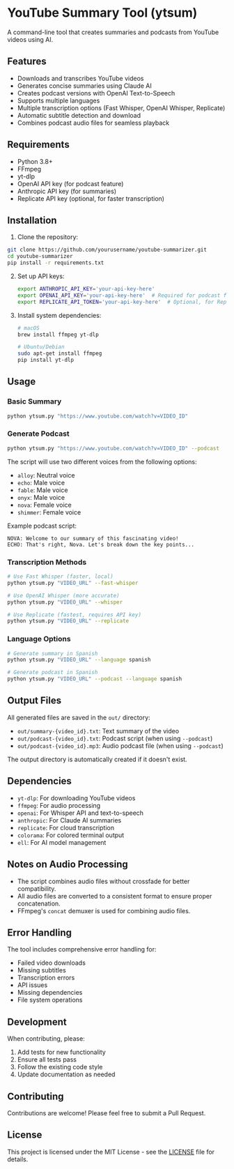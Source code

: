 # YouTube Summary Tool (ytsum)

A command-line tool that creates summaries and podcasts from YouTube videos using AI.

## Features

- Downloads and transcribes YouTube videos
- Generates concise summaries using Claude AI
- Creates podcast versions with OpenAI Text-to-Speech
- Supports multiple languages
- Multiple transcription options (Fast Whisper, OpenAI Whisper, Replicate)
- Automatic subtitle detection and download
- Combines podcast audio files for seamless playback

## Requirements

- Python 3.8+
- FFmpeg
- yt-dlp
- OpenAI API key (for podcast feature)
- Anthropic API key (for summaries)
- Replicate API key (optional, for faster transcription)

## Installation

1. Clone the repository:
```bash
git clone https://github.com/yourusername/youtube-summarizer.git
cd youtube-summarizer
pip install -r requirements.txt
```

2. Set up API keys:
   ```bash
   export ANTHROPIC_API_KEY='your-api-key-here'
   export OPENAI_API_KEY='your-api-key-here'  # Required for podcast feature
   export REPLICATE_API_TOKEN='your-api-key-here'  # Optional, for Replicate
   ```

3. Install system dependencies:
   ```bash
   # macOS
   brew install ffmpeg yt-dlp

   # Ubuntu/Debian
   sudo apt-get install ffmpeg
   pip install yt-dlp
   ```

## Usage

### Basic Summary

```bash
python ytsum.py "https://www.youtube.com/watch?v=VIDEO_ID"
```

### Generate Podcast

```bash
python ytsum.py "https://www.youtube.com/watch?v=VIDEO_ID" --podcast
```

The script will use two different voices from the following options:

- `alloy`: Neutral voice
- `echo`: Male voice
- `fable`: Male voice
- `onyx`: Male voice
- `nova`: Female voice
- `shimmer`: Female voice

Example podcast script:

```
NOVA: Welcome to our summary of this fascinating video!
ECHO: That's right, Nova. Let's break down the key points...
```

### Transcription Methods

```bash
# Use Fast Whisper (faster, local)
python ytsum.py "VIDEO_URL" --fast-whisper

# Use OpenAI Whisper (more accurate)
python ytsum.py "VIDEO_URL" --whisper

# Use Replicate (fastest, requires API key)
python ytsum.py "VIDEO_URL" --replicate
```

### Language Options

```bash
# Generate summary in Spanish
python ytsum.py "VIDEO_URL" --language spanish

# Generate podcast in Spanish
python ytsum.py "VIDEO_URL" --podcast --language spanish
```

## Output Files

All generated files are saved in the `out/` directory:

- `out/summary-{video_id}.txt`: Text summary of the video
- `out/podcast-{video_id}.txt`: Podcast script (when using `--podcast`)
- `out/podcast-{video_id}.mp3`: Audio podcast file (when using `--podcast`)

The output directory is automatically created if it doesn't exist.

## Dependencies

- `yt-dlp`: For downloading YouTube videos
- `ffmpeg`: For audio processing
- `openai`: For Whisper API and text-to-speech
- `anthropic`: For Claude AI summaries
- `replicate`: For cloud transcription
- `colorama`: For colored terminal output
- `ell`: For AI model management

## Notes on Audio Processing

- The script combines audio files without crossfade for better compatibility.
- All audio files are converted to a consistent format to ensure proper concatenation.
- FFmpeg's `concat` demuxer is used for combining audio files.

## Error Handling

The tool includes comprehensive error handling for:

- Failed video downloads
- Missing subtitles
- Transcription errors
- API issues
- Missing dependencies
- File system operations

## Development

When contributing, please:

1. Add tests for new functionality
2. Ensure all tests pass
3. Follow the existing code style
4. Update documentation as needed

## Contributing

Contributions are welcome! Please feel free to submit a Pull Request.

## License

This project is licensed under the MIT License - see the [LICENSE](LICENSE) file for details.
